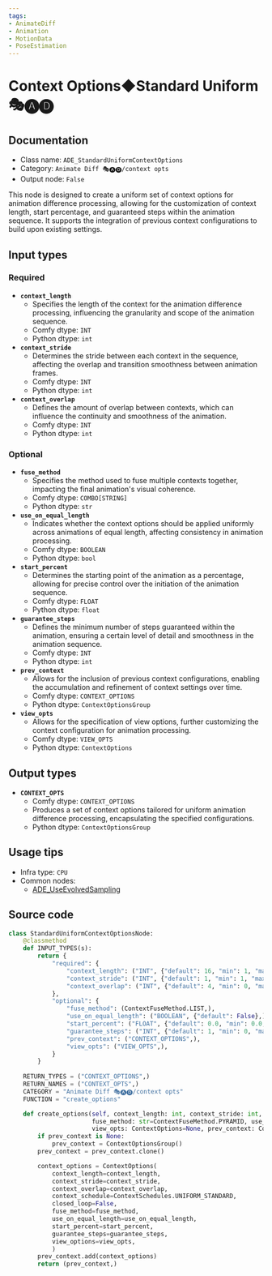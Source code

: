 ```yaml
---
tags:
- AnimateDiff
- Animation
- MotionData
- PoseEstimation
---
```


# Context Options◆Standard Uniform 🎭🅐🅓
## Documentation
- Class name: `ADE_StandardUniformContextOptions`
- Category: `Animate Diff 🎭🅐🅓/context opts`
- Output node: `False`

This node is designed to create a uniform set of context options for animation difference processing, allowing for the customization of context length, start percentage, and guaranteed steps within the animation sequence. It supports the integration of previous context configurations to build upon existing settings.
## Input types
### Required
- **`context_length`**
    - Specifies the length of the context for the animation difference processing, influencing the granularity and scope of the animation sequence.
    - Comfy dtype: `INT`
    - Python dtype: `int`
- **`context_stride`**
    - Determines the stride between each context in the sequence, affecting the overlap and transition smoothness between animation frames.
    - Comfy dtype: `INT`
    - Python dtype: `int`
- **`context_overlap`**
    - Defines the amount of overlap between contexts, which can influence the continuity and smoothness of the animation.
    - Comfy dtype: `INT`
    - Python dtype: `int`
### Optional
- **`fuse_method`**
    - Specifies the method used to fuse multiple contexts together, impacting the final animation's visual coherence.
    - Comfy dtype: `COMBO[STRING]`
    - Python dtype: `str`
- **`use_on_equal_length`**
    - Indicates whether the context options should be applied uniformly across animations of equal length, affecting consistency in animation processing.
    - Comfy dtype: `BOOLEAN`
    - Python dtype: `bool`
- **`start_percent`**
    - Determines the starting point of the animation as a percentage, allowing for precise control over the initiation of the animation sequence.
    - Comfy dtype: `FLOAT`
    - Python dtype: `float`
- **`guarantee_steps`**
    - Defines the minimum number of steps guaranteed within the animation, ensuring a certain level of detail and smoothness in the animation sequence.
    - Comfy dtype: `INT`
    - Python dtype: `int`
- **`prev_context`**
    - Allows for the inclusion of previous context configurations, enabling the accumulation and refinement of context settings over time.
    - Comfy dtype: `CONTEXT_OPTIONS`
    - Python dtype: `ContextOptionsGroup`
- **`view_opts`**
    - Allows for the specification of view options, further customizing the context configuration for animation processing.
    - Comfy dtype: `VIEW_OPTS`
    - Python dtype: `ContextOptions`
## Output types
- **`CONTEXT_OPTS`**
    - Comfy dtype: `CONTEXT_OPTIONS`
    - Produces a set of context options tailored for uniform animation difference processing, encapsulating the specified configurations.
    - Python dtype: `ContextOptionsGroup`
## Usage tips
- Infra type: `CPU`
- Common nodes:
    - [ADE_UseEvolvedSampling](../../ComfyUI-AnimateDiff-Evolved/Nodes/ADE_UseEvolvedSampling.md)



## Source code
```python
class StandardUniformContextOptionsNode:
    @classmethod
    def INPUT_TYPES(s):
        return {
            "required": {
                "context_length": ("INT", {"default": 16, "min": 1, "max": LENGTH_MAX}),
                "context_stride": ("INT", {"default": 1, "min": 1, "max": STRIDE_MAX}),
                "context_overlap": ("INT", {"default": 4, "min": 0, "max": OVERLAP_MAX}),
            },
            "optional": {
                "fuse_method": (ContextFuseMethod.LIST,),
                "use_on_equal_length": ("BOOLEAN", {"default": False},),
                "start_percent": ("FLOAT", {"default": 0.0, "min": 0.0, "max": 1.0, "step": 0.001}),
                "guarantee_steps": ("INT", {"default": 1, "min": 0, "max": BIGMAX}),
                "prev_context": ("CONTEXT_OPTIONS",),
                "view_opts": ("VIEW_OPTS",),
            }
        }
    
    RETURN_TYPES = ("CONTEXT_OPTIONS",)
    RETURN_NAMES = ("CONTEXT_OPTS",)
    CATEGORY = "Animate Diff 🎭🅐🅓/context opts"
    FUNCTION = "create_options"

    def create_options(self, context_length: int, context_stride: int, context_overlap: int,
                       fuse_method: str=ContextFuseMethod.PYRAMID, use_on_equal_length=False, start_percent: float=0.0, guarantee_steps: int=1,
                       view_opts: ContextOptions=None, prev_context: ContextOptionsGroup=None):
        if prev_context is None:
            prev_context = ContextOptionsGroup()
        prev_context = prev_context.clone()

        context_options = ContextOptions(
            context_length=context_length,
            context_stride=context_stride,
            context_overlap=context_overlap,
            context_schedule=ContextSchedules.UNIFORM_STANDARD,
            closed_loop=False,
            fuse_method=fuse_method,
            use_on_equal_length=use_on_equal_length,
            start_percent=start_percent,
            guarantee_steps=guarantee_steps,
            view_options=view_opts,
            )
        prev_context.add(context_options)
        return (prev_context,)

```
